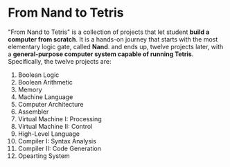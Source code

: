# From Nand to Tetris

"From Nand to Tetris" is a collection of projects that let student **build a computer from scratch**. It is a hands-on journey that starts with the most elementary logic gate, called **Nand**. and ends up, twelve projects later, with a **general-purpose computer system capable of running Tetris**. Specifically, the twelve projects are:

1. Boolean Logic
2. Boolean Arithmetic
3. Memory
4. Machine Language
5. Computer Architecture
6. Assembler
7. Virtual Machine I: Processing
8. Virtual Machine II: Control
9. High-Level Language
10. Compiler I: Syntax Analysis
11. Compiler II: Code Generation
12. Opearting System
